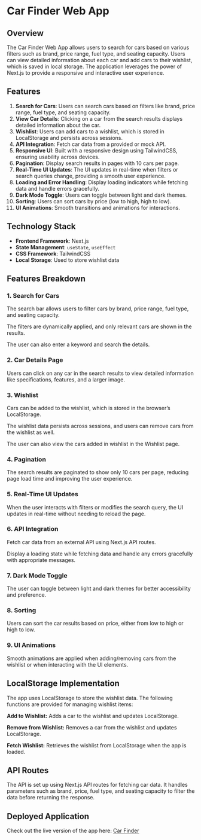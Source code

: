 # Car Finder Web App

## Overview

The Car Finder Web App allows users to search for cars based on various filters such as brand, price range, fuel type, and seating capacity. Users can view detailed information about each car and add cars to their wishlist, which is saved in local storage. The application leverages the power of Next.js to provide a responsive and interactive user experience.

## Features

1. **Search for Cars**: Users can search cars based on filters like brand, price range, fuel type, and seating capacity.
2. **View Car Details**: Clicking on a car from the search results displays detailed information about the car.
3. **Wishlist**: Users can add cars to a wishlist, which is stored in LocalStorage and persists across sessions.
4. **API Integration**: Fetch car data from a provided or mock API.
5. **Responsive UI**: Built with a responsive design using TailwindCSS, ensuring usability across devices.
6. **Pagination**: Display search results in pages with 10 cars per page.
7. **Real-Time UI Updates**: The UI updates in real-time when filters or search queries change, providing a smooth user experience.
8. **Loading and Error Handling**: Display loading indicators while fetching data and handle errors gracefully.
9. **Dark Mode Toggle**: Users can toggle between light and dark themes.
10. **Sorting**: Users can sort cars by price (low to high, high to low).
11. **UI Animations**: Smooth transitions and animations for interactions.

## Technology Stack

- **Frontend Framework**: Next.js 
- **State Management**: `useState`, `useEffect` 
- **CSS Framework**: TailwindCSS 
- **Local Storage**: Used to store wishlist data


## Features Breakdown

### 1. Search for Cars

The search bar allows users to filter cars by brand, price range, fuel type, and seating capacity.

The filters are dynamically applied, and only relevant cars are shown in the results.

The user can also enter a keyword and search the details.

### 2. Car Details Page

Users can click on any car in the search results to view detailed information like specifications, features, and a larger image.

### 3. Wishlist

Cars can be added to the wishlist, which is stored in the browser’s LocalStorage.

The wishlist data persists across sessions, and users can remove cars from the wishlist as well.

The user can also view the cars added in wishlist in the Wishlist page.

### 4. Pagination

The search results are paginated to show only 10 cars per page, reducing page load time and improving the user experience.

### 5. Real-Time UI Updates

When the user interacts with filters or modifies the search query, the UI updates in real-time without needing to reload the page.

### 6. API Integration

Fetch car data from an external API using Next.js API routes.

Display a loading state while fetching data and handle any errors gracefully with appropriate messages.

### 7. Dark Mode Toggle 

The user can toggle between light and dark themes for better accessibility and preference.

### 8. Sorting 

Users can sort the car results based on price, either from low to high or high to low.

### 9. UI Animations 

Smooth animations are applied when adding/removing cars from the wishlist or when interacting with the UI elements.

## LocalStorage Implementation

The app uses LocalStorage to store the wishlist data. The following functions are provided for managing wishlist items:

**Add to Wishlist:** Adds a car to the wishlist and updates LocalStorage.

**Remove from Wishlist:** Removes a car from the wishlist and updates LocalStorage.

**Fetch Wishlist:** Retrieves the wishlist from LocalStorage when the app is loaded.

## API Routes

The API is set up using Next.js API routes for fetching car data. It handles parameters such as brand, price, fuel type, and seating capacity to filter the data before returning the response.

## Deployed Application

Check out the live version of the app here: [Car Finder](https://localhost:3000/)
